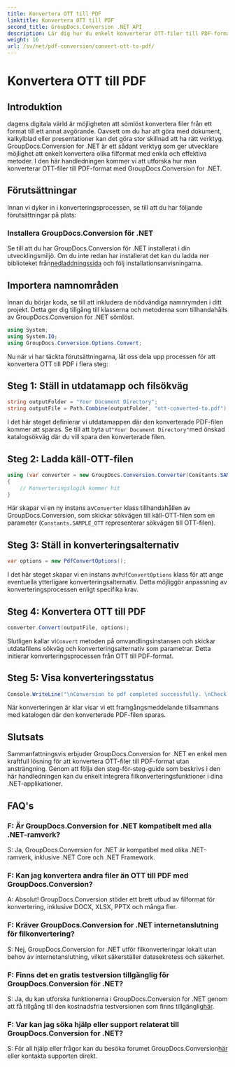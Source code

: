 ```yaml
---
title: Konvertera OTT till PDF
linktitle: Konvertera OTT till PDF
second_title: GroupDocs.Conversion .NET API
description: Lär dig hur du enkelt konverterar OTT-filer till PDF-format med GroupDocs.Conversion for .NET. Integrera filkonvertering sömlöst i dina .NET-applikationer.
weight: 16
url: /sv/net/pdf-conversion/convert-ott-to-pdf/
---
```


# Konvertera OTT till PDF

## Introduktion

dagens digitala värld är möjligheten att sömlöst konvertera filer från ett format till ett annat avgörande. Oavsett om du har att göra med dokument, kalkylblad eller presentationer kan det göra stor skillnad att ha rätt verktyg. GroupDocs.Conversion for .NET är ett sådant verktyg som ger utvecklare möjlighet att enkelt konvertera olika filformat med enkla och effektiva metoder. I den här handledningen kommer vi att utforska hur man konverterar OTT-filer till PDF-format med GroupDocs.Conversion for .NET.

## Förutsättningar

Innan vi dyker in i konverteringsprocessen, se till att du har följande förutsättningar på plats:

### Installera GroupDocs.Conversion för .NET

 Se till att du har GroupDocs.Conversion för .NET installerat i din utvecklingsmiljö. Om du inte redan har installerat det kan du ladda ner biblioteket från[nedladdningssida](https://releases.groupdocs.com/conversion/net/) och följ installationsanvisningarna.

## Importera namnområden

Innan du börjar koda, se till att inkludera de nödvändiga namnrymden i ditt projekt. Detta ger dig tillgång till klasserna och metoderna som tillhandahålls av GroupDocs.Conversion for .NET sömlöst.

```csharp
using System;
using System.IO;
using GroupDocs.Conversion.Options.Convert;
```


Nu när vi har täckta förutsättningarna, låt oss dela upp processen för att konvertera OTT till PDF i flera steg:

## Steg 1: Ställ in utdatamapp och filsökväg

```csharp
string outputFolder = "Your Document Directory";
string outputFile = Path.Combine(outputFolder, "ott-converted-to.pdf");
```

 I det här steget definierar vi utdatamappen där den konverterade PDF-filen kommer att sparas. Se till att byta ut`"Your Document Directory"`med önskad katalogsökväg där du vill spara den konverterade filen.

## Steg 2: Ladda käll-OTT-filen

```csharp
using (var converter = new GroupDocs.Conversion.Converter(Constants.SAMPLE_OTT))
{
    // Konverteringslogik kommer hit
}
```

 Här skapar vi en ny instans av`Converter` klass tillhandahållen av GroupDocs.Conversion, som skickar sökvägen till käll-OTT-filen som en parameter (`Constants.SAMPLE_OTT` representerar sökvägen till OTT-filen).

## Steg 3: Ställ in konverteringsalternativ

```csharp
var options = new PdfConvertOptions();
```

 I det här steget skapar vi en instans av`PdfConvertOptions` klass för att ange eventuella ytterligare konverteringsalternativ. Detta möjliggör anpassning av konverteringsprocessen enligt specifika krav.

## Steg 4: Konvertera OTT till PDF

```csharp
converter.Convert(outputFile, options);
```

 Slutligen kallar vi`Convert` metoden på omvandlingsinstansen och skickar utdatafilens sökväg och konverteringsalternativ som parametrar. Detta initierar konverteringsprocessen från OTT till PDF-format.

## Steg 5: Visa konverteringsstatus

```csharp
Console.WriteLine("\nConversion to pdf completed successfully. \nCheck output in {0}", outputFolder);
```

När konverteringen är klar visar vi ett framgångsmeddelande tillsammans med katalogen där den konverterade PDF-filen sparas.

## Slutsats

Sammanfattningsvis erbjuder GroupDocs.Conversion for .NET en enkel men kraftfull lösning för att konvertera OTT-filer till PDF-format utan ansträngning. Genom att följa den steg-för-steg-guide som beskrivs i den här handledningen kan du enkelt integrera filkonverteringsfunktioner i dina .NET-applikationer.

## FAQ's

### F: Är GroupDocs.Conversion for .NET kompatibelt med alla .NET-ramverk?

S: Ja, GroupDocs.Conversion for .NET är kompatibel med olika .NET-ramverk, inklusive .NET Core och .NET Framework.

### F: Kan jag konvertera andra filer än OTT till PDF med GroupDocs.Conversion?

A: Absolut! GroupDocs.Conversion stöder ett brett utbud av filformat för konvertering, inklusive DOCX, XLSX, PPTX och många fler.

### F: Kräver GroupDocs.Conversion for .NET internetanslutning för filkonvertering?

S: Nej, GroupDocs.Conversion for .NET utför filkonverteringar lokalt utan behov av internetanslutning, vilket säkerställer datasekretess och säkerhet.

### F: Finns det en gratis testversion tillgänglig för GroupDocs.Conversion för .NET?

S: Ja, du kan utforska funktionerna i GroupDocs.Conversion for .NET genom att få tillgång till den kostnadsfria testversionen som finns tillgänglig[här](https://releases.groupdocs.com/).

### F: Var kan jag söka hjälp eller support relaterat till GroupDocs.Conversion for .NET?

 S: För all hjälp eller frågor kan du besöka forumet GroupDocs.Conversion[här](https://forum.groupdocs.com/c/conversion/11) eller kontakta supporten direkt.